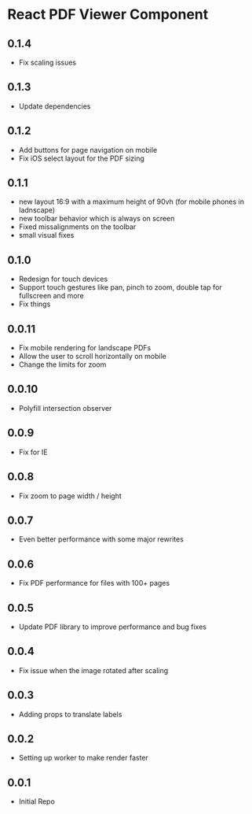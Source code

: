 # React PDF Viewer Component

## 0.1.4
- Fix scaling issues

## 0.1.3
- Update dependencies

## 0.1.2
- Add buttons for page navigation on mobile
- Fix iOS select layout for the PDF sizing

## 0.1.1
- new layout 16:9 with a maximum height of 90vh (for mobile phones in ladnscape)
- new toolbar behavior which is always on screen
- Fixed missalignments on the toolbar
- small visual fixes

## 0.1.0
- Redesign for touch devices
- Support touch gestures like pan, pinch to zoom, double tap for fullscreen and more
- Fix things

## 0.0.11

- Fix mobile rendering for landscape PDFs
- Allow the user to scroll horizontally on mobile
- Change the limits for zoom

## 0.0.10

- Polyfill intersection observer

## 0.0.9

- Fix for IE

## 0.0.8

- Fix zoom to page width / height

## 0.0.7

- Even better performance with some major rewrites

## 0.0.6

- Fix PDF performance for files with 100+ pages


## 0.0.5

- Update PDF library to improve performance and bug fixes 

## 0.0.4

- Fix issue when the image rotated after scaling

## 0.0.3

- Adding props to translate labels

## 0.0.2

- Setting up worker to make render faster

## 0.0.1

- Initial Repo
